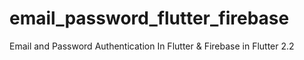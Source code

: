 # email_password_flutter_firebase
Email and Password Authentication In Flutter &amp; Firebase in Flutter 2.2
